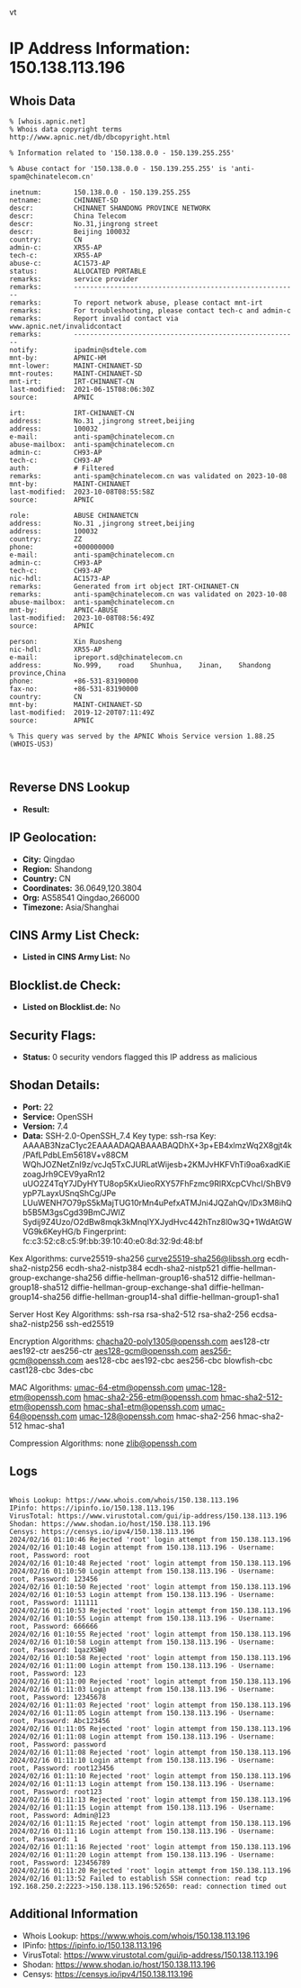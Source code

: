 vt
# IP Address Information: 150.138.113.196

## Whois Data
```
% [whois.apnic.net]
% Whois data copyright terms    http://www.apnic.net/db/dbcopyright.html

% Information related to '150.138.0.0 - 150.139.255.255'

% Abuse contact for '150.138.0.0 - 150.139.255.255' is 'anti-spam@chinatelecom.cn'

inetnum:        150.138.0.0 - 150.139.255.255
netname:        CHINANET-SD
descr:          CHINANET SHANDONG PROVINCE NETWORK
descr:          China Telecom
descr:          No.31,jingrong street
descr:          Beijing 100032
country:        CN
admin-c:        XR55-AP
tech-c:         XR55-AP
abuse-c:        AC1573-AP
status:         ALLOCATED PORTABLE
remarks:        service provider
remarks:        --------------------------------------------------------
remarks:        To report network abuse, please contact mnt-irt
remarks:        For troubleshooting, please contact tech-c and admin-c
remarks:        Report invalid contact via www.apnic.net/invalidcontact
remarks:        --------------------------------------------------------
notify:         ipadmin@sdtele.com
mnt-by:         APNIC-HM
mnt-lower:      MAINT-CHINANET-SD
mnt-routes:     MAINT-CHINANET-SD
mnt-irt:        IRT-CHINANET-CN
last-modified:  2021-06-15T08:06:30Z
source:         APNIC

irt:            IRT-CHINANET-CN
address:        No.31 ,jingrong street,beijing
address:        100032
e-mail:         anti-spam@chinatelecom.cn
abuse-mailbox:  anti-spam@chinatelecom.cn
admin-c:        CH93-AP
tech-c:         CH93-AP
auth:           # Filtered
remarks:        anti-spam@chinatelecom.cn was validated on 2023-10-08
mnt-by:         MAINT-CHINANET
last-modified:  2023-10-08T08:55:58Z
source:         APNIC

role:           ABUSE CHINANETCN
address:        No.31 ,jingrong street,beijing
address:        100032
country:        ZZ
phone:          +000000000
e-mail:         anti-spam@chinatelecom.cn
admin-c:        CH93-AP
tech-c:         CH93-AP
nic-hdl:        AC1573-AP
remarks:        Generated from irt object IRT-CHINANET-CN
remarks:        anti-spam@chinatelecom.cn was validated on 2023-10-08
abuse-mailbox:  anti-spam@chinatelecom.cn
mnt-by:         APNIC-ABUSE
last-modified:  2023-10-08T08:56:49Z
source:         APNIC

person:         Xin Ruosheng
nic-hdl:        XR55-AP
e-mail:         ipreport.sd@chinatelecom.cn
address:        No.999,    road    Shunhua,    Jinan,    Shandong    province,China
phone:          +86-531-83190000
fax-no:         +86-531-83190000
country:        CN
mnt-by:         MAINT-CHINANET-SD
last-modified:  2019-12-20T07:11:49Z
source:         APNIC

% This query was served by the APNIC Whois Service version 1.88.25 (WHOIS-US3)



```
## Reverse DNS Lookup
- **Result:** 

## IP Geolocation:
- **City:** Qingdao
- **Region:** Shandong
- **Country:** CN
- **Coordinates:** 36.0649,120.3804
- **Org:** AS58541 Qingdao,266000
- **Timezone:** Asia/Shanghai

## CINS Army List Check:
- **Listed in CINS Army List:** 
No

## Blocklist.de Check:
- **Listed on Blocklist.de:** 
No

## Security Flags:
- **Status:** 0 security vendors flagged this IP address as malicious

## Shodan Details:
- **Port:** 22
- **Service:** OpenSSH
- **Version:** 7.4
- **Data:** SSH-2.0-OpenSSH_7.4
Key type: ssh-rsa
Key: AAAAB3NzaC1yc2EAAAADAQABAAABAQDhX+3p+EB4xlmzWq2X8gjt4k/PAfLPdbLEm5618V+v88CM
WQhJOZNetZnI9z/vcJq5TxCJURLatWijesb+2KMJvHKFVhTi9oa6xadKiEzoagJrh9CEV9yaRn12
uUO2Z4TqY7JDyHYTU8op5KxUieoRXY57FhFzmc9RlRXcpCVhcI/ShBV9ypP7LayxUSnqShCg/JPe
LUuWENH7O79pS5kMajTUG10rMn4uPefxATMJni4JQZahQv/lDx3M8ihQb5B5M3gsCgd39BmCJWIZ
Sydij9Z4Uzo/O2dBw8mqk3kMnqIYXJydHvc442hTnz8l0w3Q+1WdAtGWVG9k6KeyHG/b
Fingerprint: fc:c3:52:c8:c5:9f:bb:39:10:40:e0:8d:32:9d:48:bf

Kex Algorithms:
	curve25519-sha256
	curve25519-sha256@libssh.org
	ecdh-sha2-nistp256
	ecdh-sha2-nistp384
	ecdh-sha2-nistp521
	diffie-hellman-group-exchange-sha256
	diffie-hellman-group16-sha512
	diffie-hellman-group18-sha512
	diffie-hellman-group-exchange-sha1
	diffie-hellman-group14-sha256
	diffie-hellman-group14-sha1
	diffie-hellman-group1-sha1

Server Host Key Algorithms:
	ssh-rsa
	rsa-sha2-512
	rsa-sha2-256
	ecdsa-sha2-nistp256
	ssh-ed25519

Encryption Algorithms:
	chacha20-poly1305@openssh.com
	aes128-ctr
	aes192-ctr
	aes256-ctr
	aes128-gcm@openssh.com
	aes256-gcm@openssh.com
	aes128-cbc
	aes192-cbc
	aes256-cbc
	blowfish-cbc
	cast128-cbc
	3des-cbc

MAC Algorithms:
	umac-64-etm@openssh.com
	umac-128-etm@openssh.com
	hmac-sha2-256-etm@openssh.com
	hmac-sha2-512-etm@openssh.com
	hmac-sha1-etm@openssh.com
	umac-64@openssh.com
	umac-128@openssh.com
	hmac-sha2-256
	hmac-sha2-512
	hmac-sha1

Compression Algorithms:
	none
	zlib@openssh.com


## Logs
```

Whois Lookup: https://www.whois.com/whois/150.138.113.196
IPinfo: https://ipinfo.io/150.138.113.196
VirusTotal: https://www.virustotal.com/gui/ip-address/150.138.113.196
Shodan: https://www.shodan.io/host/150.138.113.196
Censys: https://censys.io/ipv4/150.138.113.196
2024/02/16 01:10:46 Rejected 'root' login attempt from 150.138.113.196
2024/02/16 01:10:48 Login attempt from 150.138.113.196 - Username: root, Password: root
2024/02/16 01:10:48 Rejected 'root' login attempt from 150.138.113.196
2024/02/16 01:10:50 Login attempt from 150.138.113.196 - Username: root, Password: 123456
2024/02/16 01:10:50 Rejected 'root' login attempt from 150.138.113.196
2024/02/16 01:10:53 Login attempt from 150.138.113.196 - Username: root, Password: 111111
2024/02/16 01:10:53 Rejected 'root' login attempt from 150.138.113.196
2024/02/16 01:10:55 Login attempt from 150.138.113.196 - Username: root, Password: 666666
2024/02/16 01:10:55 Rejected 'root' login attempt from 150.138.113.196
2024/02/16 01:10:58 Login attempt from 150.138.113.196 - Username: root, Password: 1qazXSW@
2024/02/16 01:10:58 Rejected 'root' login attempt from 150.138.113.196
2024/02/16 01:11:00 Login attempt from 150.138.113.196 - Username: root, Password: 123
2024/02/16 01:11:00 Rejected 'root' login attempt from 150.138.113.196
2024/02/16 01:11:03 Login attempt from 150.138.113.196 - Username: root, Password: 12345678
2024/02/16 01:11:03 Rejected 'root' login attempt from 150.138.113.196
2024/02/16 01:11:05 Login attempt from 150.138.113.196 - Username: root, Password: Abc123456
2024/02/16 01:11:05 Rejected 'root' login attempt from 150.138.113.196
2024/02/16 01:11:08 Login attempt from 150.138.113.196 - Username: root, Password: password
2024/02/16 01:11:08 Rejected 'root' login attempt from 150.138.113.196
2024/02/16 01:11:10 Login attempt from 150.138.113.196 - Username: root, Password: root123456
2024/02/16 01:11:10 Rejected 'root' login attempt from 150.138.113.196
2024/02/16 01:11:13 Login attempt from 150.138.113.196 - Username: root, Password: root123
2024/02/16 01:11:13 Rejected 'root' login attempt from 150.138.113.196
2024/02/16 01:11:15 Login attempt from 150.138.113.196 - Username: root, Password: Admin@123
2024/02/16 01:11:15 Rejected 'root' login attempt from 150.138.113.196
2024/02/16 01:11:16 Login attempt from 150.138.113.196 - Username: root, Password: 1
2024/02/16 01:11:16 Rejected 'root' login attempt from 150.138.113.196
2024/02/16 01:11:20 Login attempt from 150.138.113.196 - Username: root, Password: 123456789
2024/02/16 01:11:20 Rejected 'root' login attempt from 150.138.113.196
2024/02/16 01:13:52 Failed to establish SSH connection: read tcp 192.168.250.2:2223->150.138.113.196:52650: read: connection timed out

```
## Additional Information
- Whois Lookup: https://www.whois.com/whois/150.138.113.196
- IPinfo: https://ipinfo.io/150.138.113.196
- VirusTotal: https://www.virustotal.com/gui/ip-address/150.138.113.196
- Shodan: https://www.shodan.io/host/150.138.113.196
- Censys: https://censys.io/ipv4/150.138.113.196

